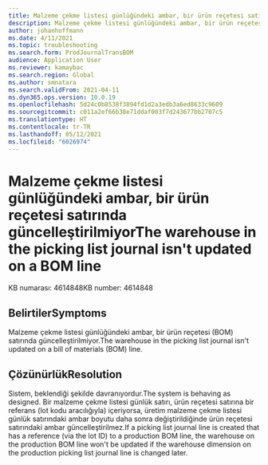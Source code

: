 ```yaml
---
title: Malzeme çekme listesi günlüğündeki ambar, bir ürün reçetesi satırında güncelleştirilmiyor.
description: Malzeme çekme listesi günlüğündeki ambar, bir ürün reçetesi (BOM) satırında güncelleştirilmiyor.
author: johanhoffmann
ms.date: 4/11/2021
ms.topic: troubleshooting
ms.search.form: ProdJournalTransBOM
audience: Application User
ms.reviewer: kamaybac
ms.search.region: Global
ms.author: smnatara
ms.search.validFrom: 2021-04-11
ms.dyn365.ops.version: 10.0.19
ms.openlocfilehash: 5d24c0b8538f3894fd1d2a3edb3a6ed8633c9609
ms.sourcegitcommit: c011a2ef66b38e71ddaf003f7d243677bb2707c5
ms.translationtype: HT
ms.contentlocale: tr-TR
ms.lasthandoff: 05/12/2021
ms.locfileid: "6026974"
---
```

# <a name="the-warehouse-in-the-picking-list-journal-isnt-updated-on-a-bom-line"></a><span data-ttu-id="ab24f-103">Malzeme çekme listesi günlüğündeki ambar, bir ürün reçetesi satırında güncelleştirilmiyor</span><span class="sxs-lookup"><span data-stu-id="ab24f-103">The warehouse in the picking list journal isn't updated on a BOM line</span></span>

<span data-ttu-id="ab24f-104">KB numarası: 4614848</span><span class="sxs-lookup"><span data-stu-id="ab24f-104">KB number: 4614848</span></span>

## <a name="symptoms"></a><span data-ttu-id="ab24f-105">Belirtiler</span><span class="sxs-lookup"><span data-stu-id="ab24f-105">Symptoms</span></span>

<span data-ttu-id="ab24f-106">Malzeme çekme listesi günlüğündeki ambar, bir ürün reçetesi (BOM) satırında güncelleştirilmiyor.</span><span class="sxs-lookup"><span data-stu-id="ab24f-106">The warehouse in the picking list journal isn't updated on a bill of materials (BOM) line.</span></span>

## <a name="resolution"></a><span data-ttu-id="ab24f-107">Çözünürlük</span><span class="sxs-lookup"><span data-stu-id="ab24f-107">Resolution</span></span>

<span data-ttu-id="ab24f-108">Sistem, beklendiği şekilde davranıyordur.</span><span class="sxs-lookup"><span data-stu-id="ab24f-108">The system is behaving as designed.</span></span> <span data-ttu-id="ab24f-109">Bir malzeme çekme listesi günlük satırı, ürün reçetesi satırına bir referans (lot kodu aracılığıyla) içeriyorsa, üretim malzeme çekme listesi günlük satırındaki ambar boyutu daha sonra değiştirildiğinde ürün reçetesi satırındaki ambar güncelleştirilmez.</span><span class="sxs-lookup"><span data-stu-id="ab24f-109">If a picking list journal line is created that has a reference (via the lot ID) to a production BOM line, the warehouse on the production BOM line won't be updated if the warehouse dimension on the production picking list journal line is changed later.</span></span>
